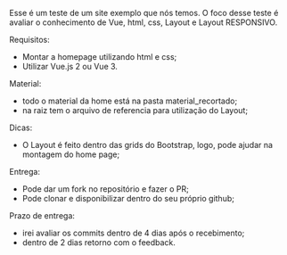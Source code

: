 Esse é um teste de um site exemplo que nós temos.
O foco desse teste é avaliar o conhecimento de Vue, html, css, Layout e Layout RESPONSIVO.

Requisitos:
 - Montar a homepage utilizando html e css;
 - Utilizar Vue.js 2 ou Vue 3.

Material:
- todo o material da home está na pasta material_recortado;
- na raiz tem o arquivo de referencia para utilização do Layout;

Dicas:
- O Layout é feito dentro das grids do Bootstrap, logo, pode ajudar na montagem do home page;

Entrega:
- Pode dar um fork no repositório e fazer o PR;
- Pode clonar e disponibilizar dentro do seu próprio github;

Prazo de entrega:
- irei avaliar os commits dentro de 4 dias após o recebimento;
- dentro de 2 dias retorno com o feedback.

